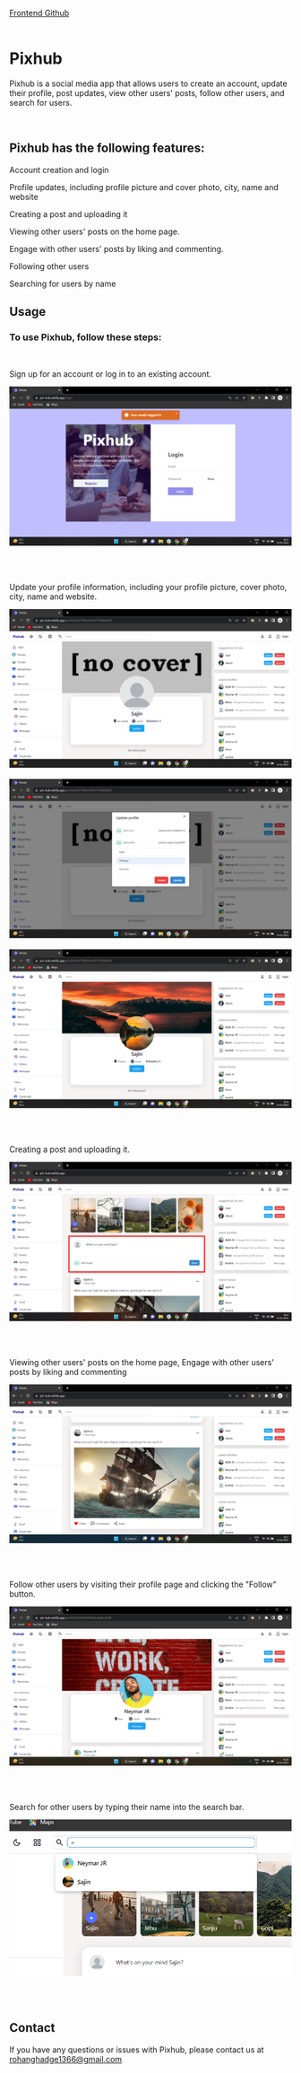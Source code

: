 <a href="https://github.com/Rohan1366/pixhub-frontend">Frontend Github</a>
</br>
</br>

# Pixhub
<p> Pixhub is a social media app that allows users to create an account, update their profile, post updates, view other users' posts, follow other users, and search for users. </p>

</br>

## Pixhub has the following features:

<p> Account creation and login </p>
<p> Profile updates, including profile picture and cover photo, city, name and website </p>
<p> Creating a post and uploading it </p>
<p> Viewing other users' posts on the home page. </p>
<p> Engage with other users' posts by liking and commenting. </p>
<p> Following other users </p>
<p> Searching for users by name </p>

## Usage
### To use Pixhub, follow these steps:
</br>
<p> Sign up for an account or log in to an existing account. </p>
<img src="./images/login.png" />

</br></br>

<p> Update your profile information, including your profile picture, cover photo, city, name and website. </p>
<img src="./images/profile.png" />
</br></br>
<img src="./images/update-profile.png" />
</br></br>
<img src="./images/updated-profile.png" />


</br></br>

<p> Creating a post and uploading it. </p>
<img src="./images/home.png" />

</br></br>

<p> Viewing other users' posts on the home page, Engage with other users' posts by liking and commenting </p>
<img src="./images/posts.png" />

</br></br>

<p> Follow other users by visiting their profile page and clicking the "Follow" button. </p>
<img src="./images/user-profile.png" />

</br></br>

<p> Search for other users by typing their name into the search bar. </p>
<img src="./images/search.png" />

</br></br>

## Contact
If you have any questions or issues with Pixhub, please contact us at rohanghadge1366@gmail.com
